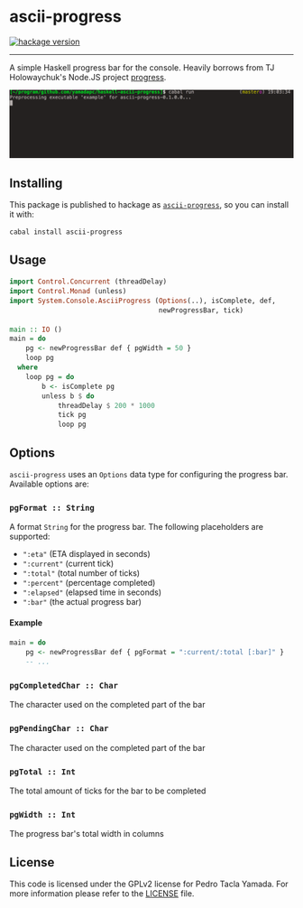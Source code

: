ascii-progress
==============
[![hackage version](https://img.shields.io/hackage/v/ascii-progress.svg)](http://hackage.haskell.org/package/ascii-progress)
- - -
A simple Haskell progress bar for the console. Heavily borrows from TJ
Holowaychuk's Node.JS project [progress](https://github.com/tj/node-progress).

![demo](/demo.gif)

## Installing
This package is published to hackage as
[`ascii-progress`](http://hackage.haskell.org/package/ascii-progress), so you
can install it with:

```
cabal install ascii-progress
```

## Usage
```haskell
import Control.Concurrent (threadDelay)
import Control.Monad (unless)
import System.Console.AsciiProgress (Options(..), isComplete, def,
                                     newProgressBar, tick)

main :: IO ()
main = do
    pg <- newProgressBar def { pgWidth = 50 }
    loop pg
  where
    loop pg = do
        b <- isComplete pg
        unless b $ do
            threadDelay $ 200 * 1000
            tick pg
            loop pg
```

## Options
`ascii-progress` uses an `Options` data type for configuring the progress bar.
Available options are:
### `pgFormat :: String`
A format `String` for the progress bar. The following placeholders are
supported:
- `":eta"` (ETA displayed in seconds)
- `":current"` (current tick)
- `":total"` (total number of ticks)
- `":percent"` (percentage completed)
- `":elapsed"` (elapsed time in seconds)
- `":bar"` (the actual progress bar)

#### Example
```haskell
main = do
    pg <- newProgressBar def { pgFormat = ":current/:total [:bar]" }
    -- ...
```

### `pgCompletedChar :: Char`
The character used on the completed part of the bar

### `pgPendingChar :: Char`
The character used on the completed part of the bar

### `pgTotal :: Int`
The total amount of ticks for the bar to be completed

### `pgWidth :: Int`
The progress bar's total width in columns

## License
This code is licensed under the GPLv2 license for Pedro Tacla Yamada. For more
information please refer to the [LICENSE](/LICENSE) file.
